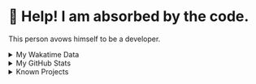 # 🥺 Help! I am absorbed by the code. 

This person avows himself to be a developer.

<details>

<summary>My Wakatime Data</summary>

<!--START_SECTION:waka-->
![Lines of code](https://img.shields.io/badge/From%20Hello%20World%20I%27ve%20Written-8.8%20million%20lines%20of%20code-blue)

**🐱 My GitHub Data** 

> 📦 703.1 kB Used in GitHub's Storage 
 > 
> 🏆 1,498 Contributions in the Year 2023
 > 
> 🚫 Not Opted to Hire
 > 
> 📜 86 Public Repositories 
 > 
> 🔑 20 Private Repositories 
 > 
**I'm an Early 🐤** 

```text
🌞 Morning                1734 commits        ██████░░░░░░░░░░░░░░░░░░░   24.93 % 
🌆 Daytime                2842 commits        ██████████░░░░░░░░░░░░░░░   40.86 % 
🌃 Evening                2310 commits        ████████░░░░░░░░░░░░░░░░░   33.21 % 
🌙 Night                  70 commits          ░░░░░░░░░░░░░░░░░░░░░░░░░   01.01 % 
```
📅 **I'm Most Productive on Wednesday** 

```text
Monday                   809 commits         ███░░░░░░░░░░░░░░░░░░░░░░   11.63 % 
Tuesday                  1172 commits        ████░░░░░░░░░░░░░░░░░░░░░   16.85 % 
Wednesday                1222 commits        ████░░░░░░░░░░░░░░░░░░░░░   17.57 % 
Thursday                 969 commits         ███░░░░░░░░░░░░░░░░░░░░░░   13.93 % 
Friday                   1042 commits        ████░░░░░░░░░░░░░░░░░░░░░   14.98 % 
Saturday                 932 commits         ███░░░░░░░░░░░░░░░░░░░░░░   13.40 % 
Sunday                   810 commits         ███░░░░░░░░░░░░░░░░░░░░░░   11.64 % 
```


**I Mostly Code in Go** 

```text
Go                       32 repos            █████████░░░░░░░░░░░░░░░░   34.41 % 
Python                   20 repos            █████░░░░░░░░░░░░░░░░░░░░   21.51 % 
HTML                     5 repos             █░░░░░░░░░░░░░░░░░░░░░░░░   05.38 % 
Rust                     2 repos             █░░░░░░░░░░░░░░░░░░░░░░░░   02.15 % 
TypeScript               1 repo              ░░░░░░░░░░░░░░░░░░░░░░░░░   01.08 % 
```




 Last Updated on 14/11/2023 01:14:53 UTC
<!--END_SECTION:waka-->

</details>

<details>
 
 <summary>My GitHub Stats</summary>

[![CDFMLR's github stats](https://github-readme-stats.vercel.app/api?username=cdfmlr&count_private=true&show_icons=true)](https://github.com/anuraghazra/github-readme-stats)
 
</details>

<details>

<summary>Known Projects</summary>

[![Star History Chart](https://api.star-history.com/svg?repos=cdfmlr/pyflowchart,cdfmlr/muvtuber,cdfmlr/crud,cdfmlr/murecom-verse-1,cdfmlr/murecom-intro&type=Date)](https://star-history.com/#cdfmlr/pyflowchart&cdfmlr/muvtuber&cdfmlr/crud&cdfmlr/murecom-verse-1&cdfmlr/murecom-intro&Date)

 </details>
